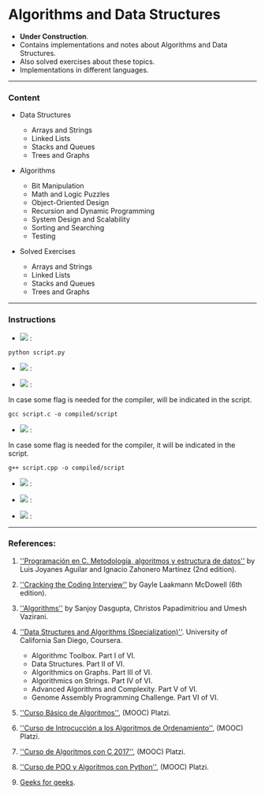 # Algorithms and Data Structures

* **Under Construction**.
* Contains implementations and notes about Algorithms and Data Structures.
* Also solved exercises about these topics.
* Implementations in different languages.

***

### Content

- Data Structures
  - Arrays and Strings
  - Linked Lists
  - Stacks and Queues
  - Trees and Graphs

- Algorithms
  - Bit Manipulation
  - Math and Logic Puzzles
  - Object-Oriented Design
  - Recursion and Dynamic Programming
  - System Design and Scalability
  - Sorting and Searching
  - Testing

- Solved Exercises
  - Arrays and Strings
  - Linked Lists
  - Stacks and Queues
  - Trees and Graphs
***

### Instructions

* <img src="https://img.shields.io/badge/-Python-blue"> :

```
python script.py
``` 

* <img src="https://img.shields.io/badge/-R-green"> :

* <img src="https://img.shields.io/badge/-C-black"> :

In case some flag is needed for the compiler, will be indicated in the script.

```
gcc script.c -o compiled/script
```

* <img src="https://img.shields.io/badge/-C++-grey"> :

In case some flag is needed for the compiler, it will be indicated in the script.

```
g++ script.cpp -o compiled/script
```

* <img src="https://img.shields.io/badge/-Java-red"> :

* <img src="https://img.shields.io/badge/-JavaScipt-yellow"> :

* <img src="https://img.shields.io/badge/-PHP-purple"> :

***

### References:

1. [''Programación en C. Metodología, algoritmos y estructura de datos''](https://www.casadellibro.com/libro-programacion-en-c-metodologia-algoritmos-y-estructura-de-datos/mkt0003985636/5594290) by Luis Joyanes Aguilar and Ignacio Zahonero Martínez (2nd edition).

2. [''Cracking the Coding Interview''](https://www.amazon.es/s/?ie=UTF8&keywords=cracking+the+coding+interview&index=aps&tag=hydes-21&ref=pd_sl_92iepn15wl_e&adgrpid=56241713415&hvpone=&hvptwo=&hvadid=275357266000&hvpos=&hvnetw=g&hvrand=6153626400494158468&hvqmt=e&hvdev=c&hvdvcmdl=&hvlocint=&hvlocphy=1005424&hvtargid=kwd-297264693965&hydadcr=6347_1820810&gclid=CjwKCAjwn9v7BRBqEiwAbq1Ey2p9-uMCfmfysGzhJXIeanS-c9m2UVZi_14y2Hn2C5XpVuwjo0At2xoCxg8QAvD_BwE) by Gayle Laakmann McDowell (6th edition).

3. [''Algorithms''](http://algorithmics.lsi.upc.edu/docs/Dasgupta-Papadimitriou-Vazirani.pdf) by Sanjoy Dasgupta, Christos Papadimitriou and Umesh Vazirani.

4. [''Data Structures and Algorithms (Specialization)''](https://es.coursera.org/specializations/data-structures-algorithms). University of California San Diego, Coursera.

    * Algorithmc Toolbox. Part I of VI.
    * Data Structures. Part II of VI.
    * Algorithmics on Graphs. Part III of VI.
    * Algorithmics on Strings. Part IV of VI.
    * Advanced Algorithms and Complexity. Part V of VI.
    * Genome Assembly Programming Challenge. Part VI of VI.

5. [''Curso Básico de Algoritmos''](https://platzi.com/clases/algoritmos/), (MOOC) Platzi.
6. [''Curso de Introcucción a los Algoritmos de Ordenamiento''](https://platzi.com/clases/ordenamiento/), (MOOC) Platzi.
7. [''Curso de Algoritmos con C 2017''](https://platzi.com/clases/algoritmos-2017/), (MOOC) Platzi.
8. [''Curso de POO y Algoritmos con Python''](https://platzi.com/clases/poo-python/), (MOOC) Platzi.
9. [Geeks for geeks](www.geeksforgeeks.org).

<!-- http://www.contribution-guide.org/ -->

<!--
None yet: <img src="https://img.shields.io/badge/-None%20Yet-orange">
Python: <img src="https://img.shields.io/badge/-Python-blue">
C: <img src="https://img.shields.io/badge/-C-black">
C++: <img src="https://img.shields.io/badge/-C++-grey">
Go: <img src="https://img.shields.io/badge/-Go-#7FFFD4">  // Aquamarine
Kotlin: <img src="https://img.shields.io/badge/-Kotlin-#FF1493">    // DeepPink
Java: <img src="https://img.shields.io/badge/-Java-red">
PHP: <img src="https://img.shields.io/badge/-PHP-purple">
JavaScript: <img src="https://img.shields.io/badge/-JavaScript-yellow">
Rust: <img src="https://img.shields.io/badge/-Rust-orange">
-->